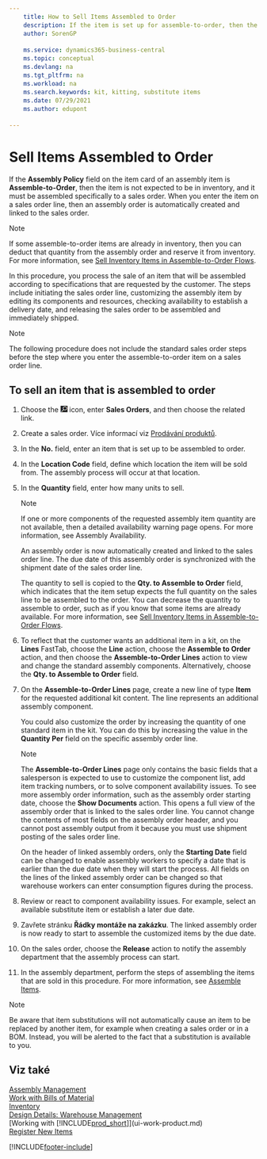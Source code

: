 ```yaml
---
    title: How to Sell Items Assembled to Order
    description: If the item is set up for assemble-to-order, then the item is not expected to be in inventory, and it must be assembled specifically to a sales order. 
    author: SorenGP

    ms.service: dynamics365-business-central
    ms.topic: conceptual
    ms.devlang: na
    ms.tgt_pltfrm: na
    ms.workload: na
    ms.search.keywords: kit, kitting, substitute items
    ms.date: 07/29/2021
    ms.author: edupont

---
```

# Sell Items Assembled to Order
If the **Assembly Policy** field on the item card of an assembly item is **Assemble-to-Order**, then the item is not expected to be in inventory, and it must be assembled specifically to a sales order. When you enter the item on a sales order line, then an assembly order is automatically created and linked to the sales order.

> [!NOTE]  
> If some assemble-to-order items are already in inventory, then you can deduct that quantity from the assembly order and reserve it from inventory. For more information, see [Sell Inventory Items in Assemble-to-Order Flows](assembly-how-to-sell-assemble-to-order-items-and-inventory-items-together.md).

In this procedure, you process the sale of an item that will be assembled according to specifications that are requested by the customer. The steps include initiating the sales order line, customizing the assembly item by editing its components and resources, checking availability to establish a delivery date, and releasing the sales order to be assembled and immediately shipped.

> [!NOTE]  
> The following procedure does not include the standard sales order steps before the step where you enter the assemble-to-order item on a sales order line.

## To sell an item that is assembled to order
1. Choose the ![Lightbulb that opens the Tell Me feature.](media/ui-search/search_small.png "Tell me what you want to do") icon, enter **Sales Orders**, and then choose the related link.
2. Create a sales order. Více informací viz [Prodávání produktů](sales-how-sell-products.md).
3. In the **No.** field, enter an item that is set up to be assembled to order.
4. In the **Location Code** field, define which location the item will be sold from. The assembly process will occur at that location.
5. In the **Quantity** field, enter how many units to sell.

   > [!NOTE]  
   > If one or more components of the requested assembly item quantity are not available, then a detailed availability warning page opens. For more information, see Assembly Availability.

   An assembly order is now automatically created and linked to the sales order line. The due date of this assembly order is synchronized with the shipment date of the sales order line.

   The quantity to sell is copied to the **Qty. to Assemble to Order** field, which indicates that the item setup expects the full quantity on the sales line to be assembled to the order. You can decrease the quantity to assemble to order, such as if you know that some items are already available. For more information, see [Sell Inventory Items in Assemble-to-Order Flows](assembly-how-to-sell-inventory-items-in-assemble-to-order-flows.md).

6. To reflect that the customer wants an additional item in a kit, on the **Lines** FastTab, choose the **Line** action, choose the **Assemble to Order** action, and then choose the **Assemble-to-Order Lines** action to view and change the standard assembly components. Alternatively, choose the **Qty. to Assemble to Order** field.
7. On the **Assemble-to-Order Lines** page, create a new line of type **Item** for the requested additional kit content. The line represents an additional assembly component.

   You could also customize the order by increasing the quantity of one standard item in the kit. You can do this by increasing the value in the **Quantity Per** field on the specific assembly order line.

   > [!NOTE]  
   > The **Assemble-to-Order Lines** page only contains the basic fields that a salesperson is expected to use to customize the component list, add item tracking numbers, or to solve component availability issues. To see more assembly order information, such as the assembly order starting date, choose the **Show Documents** action. This opens a full view of the assembly order that is linked to the sales order line. You cannot change the contents of most fields on the assembly order header, and you cannot post assembly output from it because you must use shipment posting of the sales order line.
   >
   > On the header of linked assembly orders, only the **Starting Date** field can be changed to enable assembly workers to specify a date that is earlier than the due date when they will start the process. All fields on the lines of the linked assembly order can be changed so that warehouse workers can enter consumption figures during the process.

8. Review or react to component availability issues. For example, select an available substitute item or establish a later due date.
9. Zavřete stránku **Řádky montáže na zakázku**. The linked assembly order is now ready to start to assemble the customized items by the due date.
10. On the sales order, choose the **Release** action to notify the assembly department that the assembly process can start.
11. In the assembly department, perform the steps of assembling the items that are sold in this procedure. For more information, see [Assemble Items](assembly-how-to-assemble-items.md).

> [!NOTE]  
> Be aware that item substitutions will not automatically cause an item to be replaced by another item, for example when creating a sales order or in a BOM. Instead, you will be alerted to the fact that a substitution is available to you.

## Viz také
[Assembly Management](assembly-assemble-items.md)  
[Work with Bills of Material](inventory-how-work-BOMs.md)  
[Inventory](inventory-manage-inventory.md)  
[Design Details: Warehouse Management](design-details-warehouse-management.md)  
[Working with [!INCLUDE[prod_short](includes/prod_short.md)]](ui-work-product.md)  
[Register New Items](inventory-how-register-new-items.md)

[!INCLUDE[footer-include](includes/footer-banner.md)]